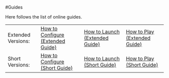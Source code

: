 #Guides

<p></p>

Here follows the list of online guides. 

<table width="100%" style="customtable">
<tr>
<td>
Extended Versions:  
</td> 
<td>
<a href="configureextguide" width="300"> How to Configure (Extended Guide)</a> 
</td> 
<td> 
<a href="launchextguide" width="300">How to Launch (Extended Guide)</a> 
</td>
<td> 
<a href="playextguide" width="300">How to Play (Extended Guide)</a> 
</td>
</tr>

<tr>
<td>
Short Versions:      
</td> 
<td>
<a href="configureshtguide" width="300">How to Configure (Short Guide)    </a> 
</td> 
<td> 
<a href="launchshtguide" width="300"> How to Launch (Short Guide)</a> 
</td>
<td> 
<a href="playshtguide" width="300">How to Play (Short Guide)</a> 
</td>
</tr>
</table>

